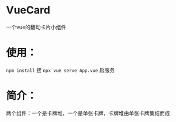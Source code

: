 # VueCard
一个vue的翻动卡片小组件

# 使用：
`npm install` 接 `npx vue serve App.vue` 启服务 

# 简介：
两个组件：一个是卡牌堆，一个是单张卡牌，卡牌堆由单张卡牌集结而成
